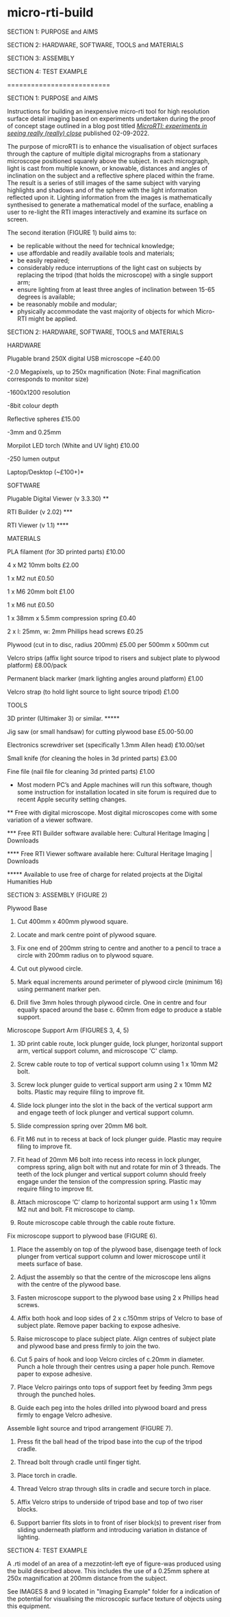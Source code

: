 # micro-rti-build

SECTION 1: PURPOSE and AIMS

SECTION 2: HARDWARE, SOFTWARE, TOOLS and MATERIALS

SECTION 3: ASSEMBLY

SECTION 4: TEST EXAMPLE

==========================

SECTION 1: PURPOSE and AIMS

Instructions for building an inexpensive micro-rti tool for high resolution surface detail imaging based on experiments undertaken during the proof of concept stage outlined in a blog post titled *[MicroRTI: experiments in seeing really (really) close](http://digitalhumanities.soton.ac.uk/blog/southampton-dh/3272)* published 02-09-2022. 

The purpose of microRTI is to enhance the visualisation of object surfaces through the capture of multiple digital micrographs from a stationary microscope positioned squarely above the subject. In each micrograph, light is cast from multiple known, or knowable, distances and angles of inclination on the subject and a reflective sphere placed within the frame. The result is a series of still images of the same subject with varying highlights and shadows and of the sphere with the light information reflected upon it. Lighting information from the images is mathematically synthesised to generate a mathematical model of the surface, enabling a user to re-light the RTI images interactively and examine its surface on screen. 

The second iteration (FIGURE 1) build aims to:
- be replicable without the need for technical knowledge;
- use affordable and readily available tools and materials;
- be easily repaired;
- considerably reduce interruptions of the light cast on subjects by replacing the tripod (that holds the microscope) with a single support arm;
- ensure lighting from at least three angles of inclination between 15-65 degrees is available;
- be reasonably mobile and modular;
- physically accommodate the vast majority of objects for which Micro-RTI might be applied.

SECTION 2: HARDWARE, SOFTWARE, TOOLS and MATERIALS

HARDWARE 

Plugable brand 250X digital USB microscope ~£40.00

  -2.0 Megapixels, up to 250x magnification (Note: Final magnification corresponds to monitor size) 

  -1600x1200 resolution 

  -8bit colour depth 

Reflective spheres £15.00 

  -3mm and 0.25mm 

Morpilot LED torch (White and UV light) £10.00

  -250 lumen output  

Laptop/Desktop (~£100+)*

SOFTWARE 

Plugable Digital Viewer (v 3.3.30) ** 

RTI Builder (v 2.02) *** 

RTI Viewer (v 1.1) **** 

MATERIALS 

PLA filament (for 3D printed parts) £10.00 

4 x M2 10mm bolts £2.00 

1 x M2 nut £0.50 

1 x M6 20mm bolt £1.00 

1 x M6 nut £0.50 

1 x 38mm x 5.5mm compression spring £0.40 

2 x l: 25mm, w: 2mm Phillips head screws £0.25 

Plywood (cut in to disc, radius 200mm) £5.00 per 500mm x 500mm cut 

Velcro strips (affix light source tripod to risers and subject plate to plywood platform) £8.00/pack 

Permanent black marker (mark lighting angles around platform) £1.00 

Velcro strap (to hold light source to light source tripod) £1.00 

TOOLS 

3D printer (Ultimaker 3) or similar. ***** 

Jig saw (or small handsaw) for cutting plywood base £5.00-50.00 

Electronics screwdriver set (specifically 1.3mm Allen head) £10.00/set 

Small knife (for cleaning the holes in 3d printed parts) £3.00 

Fine file (nail file for cleaning 3d printed parts) £1.00 

* Most modern PC’s and Apple machines will run this software, though some instruction for installation located in site forum is required due to recent Apple security setting changes.

** Free with digital microscope. Most digital microscopes come with some variation of a viewer software.

*** Free RTI Builder software available here: Cultural Heritage Imaging | Downloads

**** Free RTI Viewer software available here: Cultural Heritage Imaging | Downloads

***** Available to use free of charge for related projects at the Digital Humanities Hub 

SECTION 3: ASSEMBLY (FIGURE 2)

Plywood Base 

  1. Cut 400mm x 400mm plywood square. 

  2. Locate and mark centre point of plywood square. 

  3. Fix one end of 200mm string to centre and another to a pencil to trace a circle with 200mm radius on to plywood square. 

  4. Cut out plywood circle. 

  5. Mark equal increments around perimeter of plywood circle (minimum 16) using permanent marker pen. 

  6. Drill five 3mm holes through plywood circle. One in centre and four equally spaced around the base c. 60mm from edge to produce a stable support.  

Microscope Support Arm (FIGURES 3, 4, 5)

  1. 3D print cable route, lock plunger guide, lock plunger, horizontal support arm, vertical support column, and microscope 'C' clamp.
  
  2. Screw cable route to top of vertical support column using 1 x 10mm M2 bolt. 

  3. Screw lock plunger guide to vertical support arm using 2 x 10mm M2 bolts. Plastic may require filing to improve fit. 

  4. Slide lock plunger into the slot in the back of the vertical support arm and engage teeth of lock plunger and vertical support column. 

  5. Slide compression spring over 20mm M6 bolt. 

  6. Fit M6 nut in to recess at back of lock plunger guide. Plastic may require filing to improve fit. 

  7. Fit head of 20mm M6 bolt into recess into recess in lock plunger, compress spring, align bolt with nut and rotate for min of 3 threads. The teeth of the lock          plunger and vertical support column should freely engage under the tension of the compression spring. Plastic may require filing to improve fit. 

  8. Attach microscope ‘C’ clamp to horizontal support arm using 1 x 10mm M2 nut and bolt. Fit microscope to clamp. 

  9. Route microscope cable through the cable route fixture.  

Fix microscope support to plywood base (FIGURE 6). 

  1. Place the assembly on top of the plywood base, disengage teeth of lock plunger from vertical support column and lower microscope until it meets surface of base.  

  2. Adjust the assembly so that the centre of the microscope lens aligns with the centre of the plywood base. 

  3. Fasten microscope support to the plywood base using 2 x Phillips head screws. 

  4. Affix both hook and loop sides of 2 x c.150mm strips of Velcro to base of subject plate.  Remove paper backing to expose adhesive. 

  5. Raise microscope to place subject plate. Align centres of subject plate and plywood base and press firmly to join the two. 

  6. Cut 5 pairs of hook and loop Velcro circles of c.20mm in diameter. Punch a hole through their centres using a paper hole punch. Remove paper to expose adhesive. 

  7. Place Velcro pairings onto tops of support feet by feeding 3mm pegs through the punched holes. 

  8. Guide each peg into the holes drilled into plywood board and press firmly to engage Velcro adhesive. 

Assemble light source and tripod arrangement (FIGURE 7). 

  1. Press fit the ball head of the tripod base into the cup of the tripod cradle. 

  2. Thread bolt through cradle until finger tight. 

  3. Place torch in cradle. 

  4. Thread Velcro strap through slits in cradle and secure torch in place. 

  5. Affix Velcro strips to underside of tripod base and top of two riser blocks.  

  6. Support barrier fits slots in to front of riser block(s) to prevent riser from sliding underneath platform and introducing variation in distance of lighting. 

SECTION 4: TEST EXAMPLE

A .rti model of an  area of a  mezzotint-left eye of figure-was produced using the build described above. This includes the use of a 0.25mm sphere at 250x magnification at 200mm distance from the subject.  

See IMAGES 8 and 9 located in "Imaging Example" folder for a indication of the potential for visualising the microscopic surface texture of objects using this equipment. 

 

 

 

 

 

 

 

 
